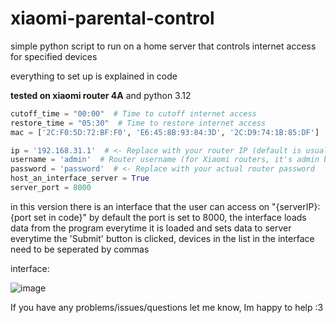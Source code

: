# xiaomi-parental-control

simple python script to run on a home server that controls internet access for specified devices

everything to set up is explained in code

**tested on xiaomi router 4A** and python 3.12

```python
cutoff_time = "00:00"  # Time to cutoff internet access
restore_time = "05:30"  # Time to restore internet access
mac = ['2C:F0:5D:72:BF:F0', 'E6:45:8B:93:84:3D', '2C:D9:74:1B:85:DF']  # <- Replace with MAC address of the device you want to control

ip = '192.168.31.1'  # <- Replace with your router IP (default is usually 192.168.31.1)
username = 'admin'  # Router username (for Xiaomi routers, it's admin by default)
password = 'password'  # <- Replace with your actual router password
host_an_interface_server = True
server_port = 8000
```
in this version there is an interface that the user can access on "{serverIP}:{port set in code}"
by default the port is set to 8000, the interface loads data from the program everytime it is loaded
and sets data to server everytime the 'Submit' button is clicked, devices in the list in the interface
need to be seperated by commas

interface:

![image](https://github.com/user-attachments/assets/d6ad75da-e49b-4131-b2e3-39167af6b167)

If you have any problems/issues/questions let me know, Im happy to help :3

